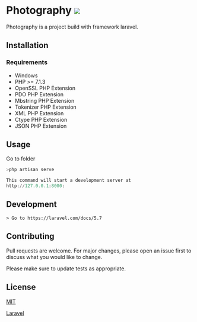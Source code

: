 # Photography ![](https://img.shields.io/badge/passing-build-brightgreen.svg)

Photography is a project build with framework laravel.

## Installation

### Requirements
* Windows
* PHP >= 7.1.3
* OpenSSL PHP Extension
* PDO PHP Extension
* Mbstring PHP Extension
* Tokenizer PHP Extension
* XML PHP Extension
* Ctype PHP Extension
* JSON PHP Extension

## Usage
Go to folder
```py
>php artisan serve

This command will start a development server at
http://127.0.0.1:8000:

```

## Development
```
> Go to https://laravel.com/docs/5.7

```

## Contributing
Pull requests are welcome. For major changes, please open an issue first to discuss what you would like to change.

Please make sure to update tests as appropriate.

## License
[MIT](https://choosealicense.com/licenses/mit/)

[Laravel](https://laravel.com/docs/5.7)
